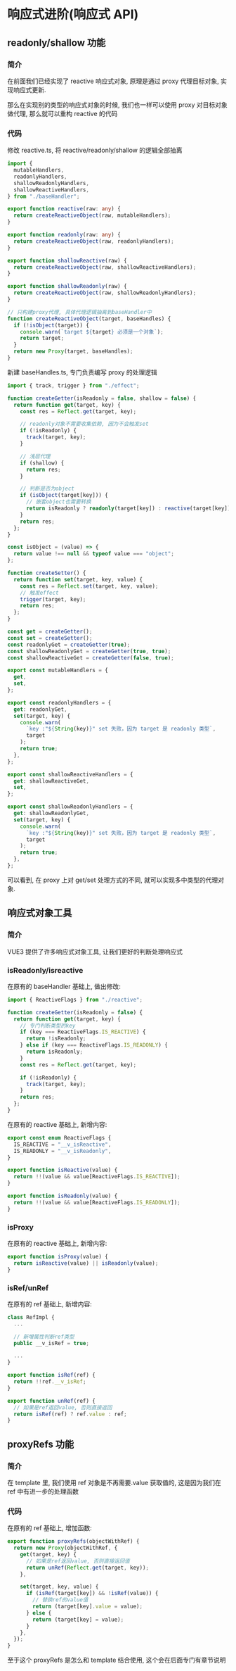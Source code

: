 # 响应式进阶(响应式 API)

## readonly/shallow 功能

### 简介

在前面我们已经实现了 reactive 响应式对象, 原理是通过 proxy 代理目标对象, 实现响应式更新.

那么在实现别的类型的响应式对象的时候, 我们也一样可以使用 proxy 对目标对象做代理, 那么就可以重构 reactive 的代码

### 代码

修改 reactive.ts, 将 reactive/readonly/shallow 的逻辑全部抽离

```ts
import {
  mutableHandlers,
  readonlyHandlers,
  shallowReadonlyHandlers,
  shallowReactiveHandlers,
} from "./baseHandler";

export function reactive(raw: any) {
  return createReactiveObject(raw, mutableHandlers);
}

export function readonly(raw: any) {
  return createReactiveObject(raw, readonlyHandlers);
}

export function shallowReactive(raw) {
  return createReactiveObject(raw, shallowReactiveHandlers);
}

export function shallowReadonly(raw) {
  return createReactiveObject(raw, shallowReadonlyHandlers);
}

// 只构建proxy代理, 具体代理逻辑抽离到baseHandler中
function createReactiveObject(target, baseHandles) {
  if (!isObject(target)) {
    console.warn(`target ${target} 必须是一个对象`);
    return target;
  }
  return new Proxy(target, baseHandles);
}
```

新建 baseHandles.ts, 专门负责编写 proxy 的处理逻辑

```ts
import { track, trigger } from "./effect";

function createGetter(isReadonly = false, shallow = false) {
  return function get(target, key) {
    const res = Reflect.get(target, key);

    // readonly对象不需要收集依赖, 因为不会触发set
    if (!isReadonly) {
      track(target, key);
    }

    // 浅层代理
    if (shallow) {
      return res;
    }

    // 判断是否为object
    if (isObject(target[key])) {
      // 嵌套object也需要转换
      return isReadonly ? readonly(target[key]) : reactive(target[key]);
    }
    return res;
  };
}

const isObject = (value) => {
  return value !== null && typeof value === "object";
};

function createSetter() {
  return function set(target, key, value) {
    const res = Reflect.set(target, key, value);
    // 触发effect
    trigger(target, key);
    return res;
  };
}

const get = createGetter();
const set = createSetter();
const readonlyGet = createGetter(true);
const shallowReadonlyGet = createGetter(true, true);
const shallowReactiveGet = createGetter(false, true);

export const mutableHandlers = {
  get,
  set,
};

export const readonlyHandlers = {
  get: readonlyGet,
  set(target, key) {
    console.warn(
      `key :"${String(key)}" set 失败，因为 target 是 readonly 类型`,
      target
    );
    return true;
  },
};

export const shallowReactiveHandlers = {
  get: shallowReactiveGet,
  set,
};

export const shallowReadonlyHandlers = {
  get: shallowReadonlyGet,
  set(target, key) {
    console.warn(
      `key :"${String(key)}" set 失败，因为 target 是 readonly 类型`,
      target
    );
    return true;
  },
};
```

可以看到, 在 proxy 上对 get/set 处理方式的不同, 就可以实现多中类型的代理对象.

## 响应式对象工具

### 简介

VUE3 提供了许多响应式对象工具, 让我们更好的判断处理响应式

### isReadonly/isreactive

在原有的 baseHandler 基础上, 做出修改:

```ts
import { ReactiveFlags } from "./reactive";

function createGetter(isReadonly = false) {
  return function get(target, key) {
    // 专门判断类型的key
    if (key === ReactiveFlags.IS_REACTIVE) {
      return !isReadonly;
    } else if (key === ReactiveFlags.IS_READONLY) {
      return isReadonly;
    }
    const res = Reflect.get(target, key);

    if (!isReadonly) {
      track(target, key);
    }
    return res;
  };
}
```

在原有的 reactive 基础上, 新增内容:

```ts
export const enum ReactiveFlags {
  IS_REACTIVE = "__v_isReactive",
  IS_READONLY = "__v_isReadonly",
}

export function isReactive(value) {
  return !!(value && value[ReactiveFlags.IS_REACTIVE]);
}

export function isReadonly(value) {
  return !!(value && value[ReactiveFlags.IS_READONLY]);
}
```

### isProxy

在原有的 reactive 基础上, 新增内容:

```ts
export function isProxy(value) {
  return isReactive(value) || isReadonly(value);
}
```

### isRef/unRef

在原有的 ref 基础上, 新增内容:

```ts
class RefImpl {
  ...

  // 新增属性判断ref类型
  public __v_isRef = true;

  ...
}

export function isRef(ref) {
  return !!ref.__v_isRef;
}

export function unRef(ref) {
  // 如果是ref返回value, 否则直接返回
  return isRef(ref) ? ref.value : ref;
}
```

## proxyRefs 功能

### 简介

在 template 里, 我们使用 ref 对象是不再需要.value 获取值的, 这是因为我们在 ref 中有进一步的处理函数

### 代码

在原有的 ref 基础上, 增加函数:

```ts
export function proxyRefs(objectWithRef) {
  return new Proxy(objectWithRef, {
    get(target, key) {
      // 如果是ref返回value, 否则直接返回值
      return unRef(Reflect.get(target, key));
    },

    set(target, key, value) {
      if (isRef(target[key]) && !isRef(value)) {
        // 替换ref的value值
        return (target[key].value = value);
      } else {
        return (target[key] = value);
      }
    },
  });
}
```

至于这个 proxyRefs 是怎么和 template 结合使用, 这个会在后面专门有章节说明
